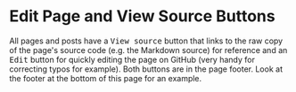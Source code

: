 Edit Page and View Source Buttons
=================================

All pages and posts have a <kbd>View source</kbd> button that links to the raw copy of the page's source code
(e.g. the Markdown source) for reference and an <kbd>Edit</kbd> button for quickly editing the page on GitHub
(very handy for correcting typos for example). Both buttons are in the page footer. Look at the footer at the
bottom of this page for an example.
